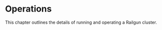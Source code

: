 Operations
==========
This chapter outlines the details of running and operating a Railgun cluster.
